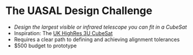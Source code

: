 # The UASAL Design Challenge
- *Design the largest visible or infrared telescope you can fit in a CubeSat*
- Inspiration: The [UK HighRes 3U CubeSat](https://ceoi.ac.uk/wp-content/uploads/CEOI_2020_Workshops/Emerging_Technologies_for_EO_May_2019/5.2018-05-01-CEIOWorkshop-HighRes-CubeSat-NoahSchwartz.pdf)
- Requires a clear path to defining and achieving alignment tolerances
- $500 budget to prototype
